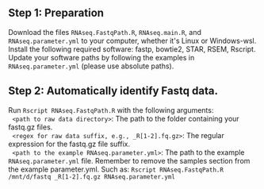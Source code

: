 ## Step 1: Preparation

Download the files `RNAseq.FastqPath.R`, `RNAseq.main.R`, and `RNAseq.parameter.yml` to your computer, whether it's Linux or Windows-wsl.  
Install the following required software: fastp, bowtie2, STAR, RSEM, Rscript.
Update your software paths by following the examples in `RNAseq.parameter.yml` (please use absolute paths).  

## Step 2: Automatically identify Fastq data.

Run `Rscript RNAseq.FastqPath.R` with the following arguments:  
&nbsp;&nbsp;`<path to raw data directory>`: The path to the folder containing your fastq.gz files.  
&nbsp;&nbsp;`<regex for raw data suffix, e.g., _R[1-2].fq.gz>`: The regular expression for the fastq.gz file suffix.  
&nbsp;&nbsp;`<path to the example RNAseq.parameter.yml>`: The path to the example `RNAseq.parameter.yml` file. Remember to remove the samples section from the example parameter.yml.
Such as: `Rscript RNAseq.FastqPath.R /mnt/d/fastq _R[1-2].fq.gz RNAseq.parameter.yml`
